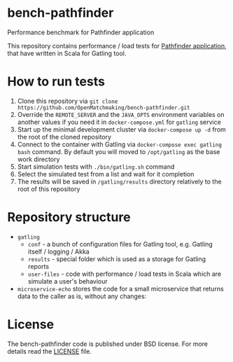 # bench-pathfinder
Performance benchmark for Pathfinder application

This repository contains performance / load tests for [Pathfinder application](https://github.com/OpenMatchmaking/pathfinder), that have 
written in Scala for Gatling tool.

# How to run tests
1. Clone this repository via `git clone https://github.com/OpenMatchmaking/bench-pathfinder.git`
2. Override the `REMOTE_SERVER` and the `JAVA_OPTS` environment variables on another values if you need it in `docker-compose.yml`  for `gatling` service
3. Start up the minimal development cluster via `docker-compose up -d` from the root of the cloned repository
4. Connect to the container with Gatling via `docker-compose exec gatling bash` command. By default you will moved to `/opt/gatling` as the base work directory  
5. Start simulation tests with `./bin/gatling.sh` command
6. Select the simulated test from a list and wait for it completion
7. The results will be saved in `/gatling/results` directory relatively to the root of this repository

# Repository structure  
- `gatling`
  - `conf` - a bunch of configuration files for Gatling tool, e.g. Gatling itself / logging / Akka
  - `results` - special folder which is used as a storage for Gatling reports 
  - `user-files` - code with performance / load tests in Scala which are simulate a user's behaviour    
-  `microservice-echo` stores the code for a small microservice that returns data to the caller as is, without any changes:

# License
The bench-pathfinder code is published under BSD license. For more details read the [LICENSE](https://github.com/OpenMatchmaking/bench-pathfinder/blob/master/LICENSE) file.
